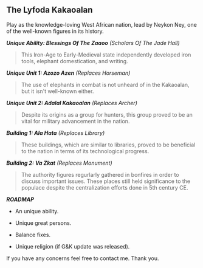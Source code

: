 ## The Lyfoda Kakaoalan  
Play as the knowledge-loving West African nation, lead by Neykon Ney, one of the well-known figures in its history.  

***Unique Ability: Blessings Of The Zaaoo** (Scholars Of The Jade Hall)*
> This Iron-Age to Early-Medieval state independently developed iron tools, elephant domestication, and writing. 

***Unique Unit 1: Azozo Azen** (Replaces Horseman)*  

> The use of elephants in combat is not unheard of in the Kakaoalan, but it isn't well-known either.

***Unique Unit 2: Adalal Kakaoalan** (Replaces Archer)*  

> Despite its origins as a group for hunters, this group proved to be an vital for military advancement in the nation.  

***Building 1: Ala Hata** (Replaces Library)*  

> These buildings, which are similar to libraries, proved to be beneficial to the nation in terms of its technological progress. 

***Building 2: Va Zkat** (Replaces Monument)*  

> The authority figures regurlarly gathered in bonfires in order to discuss important issues. These places still held significance to the populace despite the centralization efforts done in 5th century CE. 

***ROADMAP***
- An unique ability.

- Unique great persons.

- Balance fixes.

- Unique religion (if G&K update was released).

If you have any concerns feel free to contact me. Thank you.
